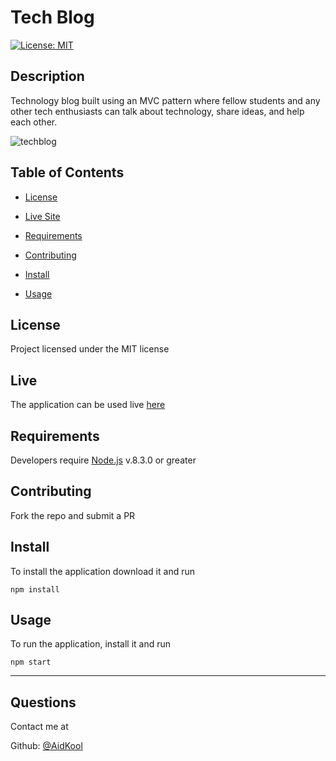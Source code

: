 # Tech Blog

[![License: MIT](https://img.shields.io/badge/License-MIT-yellow.svg)](https://opensource.org/licenses/MIT)

## Description

Technology blog built using an MVC pattern where fellow students and any other tech enthusiasts can talk about technology, share ideas, and help each other.

![techblog](https://user-images.githubusercontent.com/73796715/153520565-0aece3e5-b0fd-4fcb-af09-abe1c3b59fb5.png)

## Table of Contents

- [License](#license)

- [Live Site](#live)

- [Requirements](#requirements)

- [Contributing](#contributing)

- [Install](#install)

- [Usage](#usage)

## License

Project licensed under the MIT license

## Live

The application can be used live [here](https://a-techiers-blog.herokuapp.com/)

## Requirements

Developers require [Node.js](https://nodejs.org/en/) v.8.3.0 or greater

## Contributing

Fork the repo and submit a PR

## Install

To install the application download it and run

    npm install

## Usage

To run the application, install it and run

    npm start

---

## Questions

Contact me at

Github: [@AidKool](https://github.com/AidKool)
